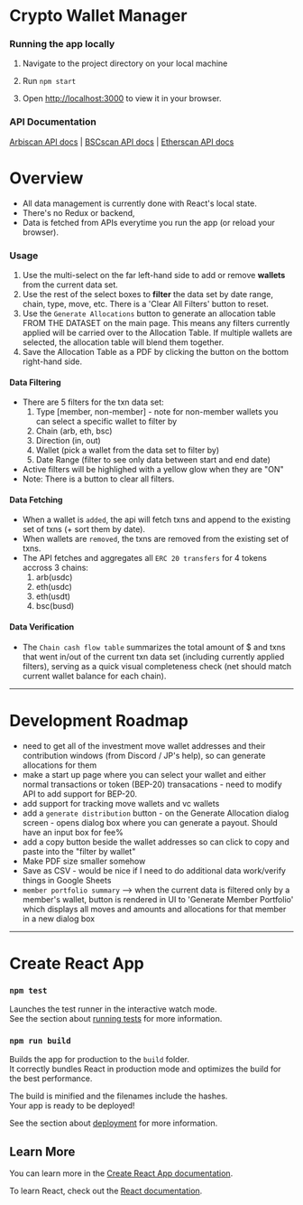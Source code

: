 # Crypto Wallet Manager

### Running the app locally

1. Navigate to the project directory on your local machine

2. Run `npm start`

3. Open [http://localhost:3000](http://localhost:3000) to view it in your browser.


### API Documentation
[Arbiscan API docs](https://docs.arbiscan.io/)  |  [BSCscan API docs](https://docs.bscscan.com/)  |  [Etherscan API docs](https://docs.etherscan.io/)

# Overview
- All data management is currently done with React's local state.  
- There's no Redux or backend, 
- Data is fetched from APIs everytime you run the app (or reload your browser).

### Usage
1. Use the multi-select on the far left-hand side to add or remove **wallets** from the current data set.
2. Use the rest of the select boxes to **filter** the data set by date range, chain, type, move, etc.  There is a 'Clear All Filters' button to reset.
3. Use the `Generate Allocations` button to generate an allocation table FROM THE DATASET on the main page.  This means any filters currently applied will be carried over to the Allocation Table.  If multiple wallets are selected, the allocation table will blend them together.
4. Save the Allocation Table as a PDF by clicking the button on the bottom right-hand side.

#### Data Filtering
- There are 5 filters for the txn data set:
    1. Type [member, non-member] - note for non-member wallets you can select a specific wallet to filter by
    2. Chain (arb, eth, bsc)
    3. Direction (in, out)
    4. Wallet (pick a wallet from the data set to filter by)
    5. Date Range (filter to see only data between start and end date)
- Active filters will be highlighed with a yellow glow when they are "ON"
- Note:  There is a button to clear all filters.

#### Data Fetching
- When a wallet is `added`, the api will fetch txns and append to the existing set of txns (+ sort them by date).
- When wallets are `removed`, the txns are removed from the existing set of txns. 
- The API fetches and aggregates all `ERC 20 transfers` for 4 tokens accross 3 chains:
    1. arb(usdc)
    2. eth(usdc)
    3. eth(usdt)
    4. bsc(busd)

#### Data Verification
- The `Chain cash flow table` summarizes the total amount of $ and txns that went in/out of the current txn data set (including currently applied filters), serving as a quick visual completeness check (net should match current wallet balance for each chain).

---------
# Development Roadmap

- need to get all of the investment move wallet addresses and their contribution windows (from Discord / JP's help), so can generate allocations for them
- make a start up page where you can select your wallet and either normal transactions or token (BEP-20) transacations - need to modify API to add support for BEP-20.
- add support for tracking move wallets and vc wallets
- add a `generate distribution` button - on the Generate Allocation dialog screen - opens dialog box where you can generate a payout.  Should have an input box for fee%
- add a copy button beside the wallet addresses so can click to copy and paste into the "filter by wallet"
- Make PDF size smaller somehow
- Save as CSV - would be nice if I need to do additional data work/verify things in Google Sheets
- `member portfolio summary` --> when the current data is filtered only by a member's wallet, button is rendered in UI to 'Generate Member Portfolio'
which displays all moves and amounts and allocations for that member in a new dialog box


---------

# Create React App

### `npm test`

Launches the test runner in the interactive watch mode.\
See the section about [running tests](https://facebook.github.io/create-react-app/docs/running-tests) for more information.

### `npm run build`

Builds the app for production to the `build` folder.\
It correctly bundles React in production mode and optimizes the build for the best performance.

The build is minified and the filenames include the hashes.\
Your app is ready to be deployed!

See the section about [deployment](https://facebook.github.io/create-react-app/docs/deployment) for more information.

## Learn More

You can learn more in the [Create React App documentation](https://facebook.github.io/create-react-app/docs/getting-started).

To learn React, check out the [React documentation](https://reactjs.org/).
